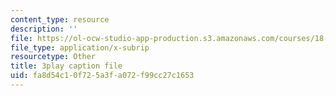 ```yaml
---
content_type: resource
description: ''
file: https://ol-ocw-studio-app-production.s3.amazonaws.com/courses/18-01sc-single-variable-calculus-fall-2010/fa8d54c10f725a3fa072f99cc27c1653_2y4tCiWbVRI.vtt
file_type: application/x-subrip
resourcetype: Other
title: 3play caption file
uid: fa8d54c1-0f72-5a3f-a072-f99cc27c1653
---
```

